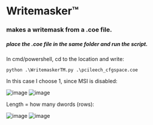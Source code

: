 # Writemasker™
### makes a writemask from a .coe file.
##### place the .coe file in the same folder and run the script.

In cmd/powershell, cd to the location and write:

    python .\WritemaskerTM.py .\pcileech_cfgspace.coe
In this case I choose 1, since MSI is disabled:

![image](https://github.com/user-attachments/assets/7dbf585a-9445-4b86-ba61-f3088feea732)
![image](https://github.com/user-attachments/assets/983bff2b-3c56-4f5f-ae86-aefdfd2e7b7a)



Length = how many dwords (rows):

![image](https://github.com/user-attachments/assets/609ab5ca-4660-4044-a9f9-cbbfda483d0c)
![image](https://github.com/user-attachments/assets/92ff7ba6-30bd-44f9-b63b-74f011fbe53d)
